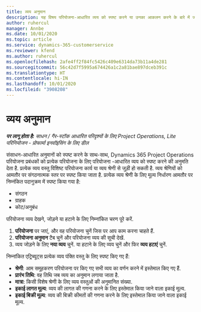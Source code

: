 ```yaml
---
title: व्यय अनुमान
description: यह विषय परियोजना-आधारित व्यय को स्पष्ट करने या उनका आकलन करने के बारे में जानकारी देता है.
author: ruhercul
manager: Annbe
ms.date: 10/01/2020
ms.topic: article
ms.service: dynamics-365-customerservice
ms.reviewer: kfend
ms.author: ruhercul
ms.openlocfilehash: 2afe4ff2f84fc5426c409e6314da73b11a4de281
ms.sourcegitcommit: 56c42d7f5995a674426a1c2a81bae897dceb391c
ms.translationtype: HT
ms.contentlocale: hi-IN
ms.lasthandoff: 10/01/2020
ms.locfileid: "3908208"
---
```

# <a name="expense-estimates"></a>व्यय अनुमान
_**पर लागू होता है:** साधन / गैर-स्टॉक आधारित परिदृश्यों के लिए Project Operations, Lite परिनियोजन - प्रोफार्मा इनवॉइसिंग के लिए डील_

संसाधन-आधारित अनुमानों को स्पष्ट करने के साथ-साथ, Dynamics 365 Project Operations परियोजना प्रबंधकों को प्रत्येक परियोजना के लिए परियोजना -आधारित व्यय को स्पष्ट करने की अनुमति देता है. प्रत्येक व्यय वस्तु विशिष्ट परियोजना कार्य या व्यय श्रेणी से जुड़ी हो सकती है. व्यय श्रेणियों को आमतौर पर संगठनात्मक स्तर पर स्पष्ट किया जाता है. प्रत्येक व्यय श्रेणी के लिए मूल्य निर्धारण आमतौर पर निम्नंकित पदानुक्रम में स्पष्ट किया गया है:

- संगठन
- ग्राहक
- कोट/अनुबंध

परियोजना व्यय देखने, जोड़ने या हटाने के लिए निम्नांकित चरण पूरे करें.

1. **परियोजना** पर जाएं, और वह परियोजना चुनें जिस पर आप काम करना चाहते हैं.
2. **परियोजना अनुमान** टैब चुनें और परियोजना व्यय की सूची देखें.
3. व्यय जोड़ने के लिए **नया व्यय** चुनें. या हटाने के लिए व्यय चुनें और फिर **व्यय हटाएं** चुनें.

निम्नांकित एट्रिब्यूट्स प्रत्येक व्यय पंक्ति वस्तु के लिए स्पष्ट किए गए हैं:

- **श्रेणी**: आम समूहकरण परियोजना पर किए गए सभी व्यय का वर्णन करने में इस्तेमाल किए गए हैं.
- **प्रारंभ तिथि**: वह तिथि जब व्यय का अनुमान लगाया जाता है.
- **मात्रा**: किसी विशेष श्रेणी के लिए व्यय वस्तुओं की अनुमानित संख्या.
- **इकाई लागत मूल्य**: व्यय की लागत की गणना करने के लिए इस्तेमाल किया जाने वाला इकाई मूल्य.
- **इकाई बिक्री मूल्य**: व्यय की बिक्री कीमतों की गणना करने के लिए इस्तेमाल किया जाने वाला इकाई मूल्य.

